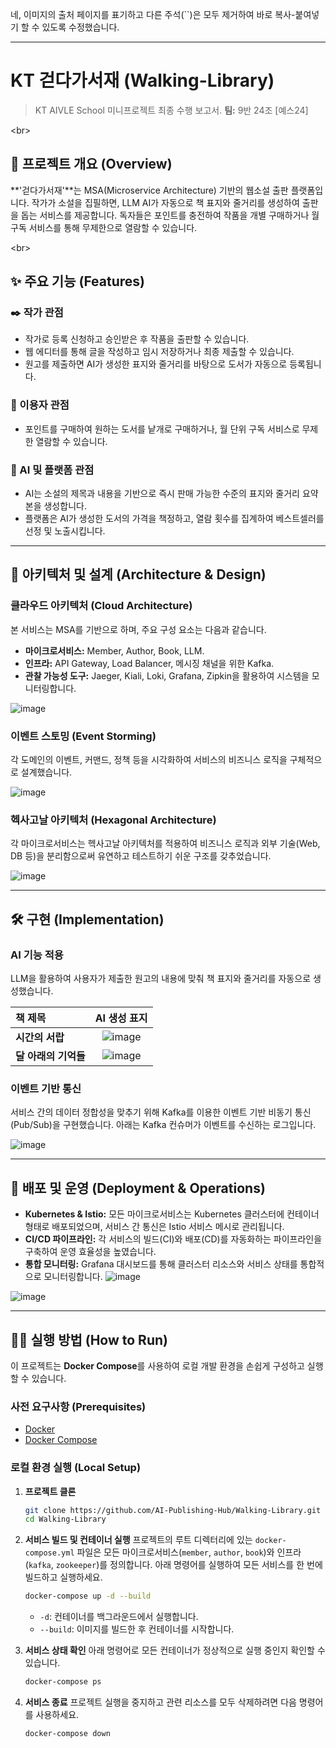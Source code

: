 네, 이미지의 출처 페이지를 표기하고 다른 주석(\`\`)은 모두 제거하여 바로 복사-붙여넣기 할 수 있도록 수정했습니다.

-----

# KT 걷다가서재 (Walking-Library)

> KT AIVLE School 미니프로젝트 최종 수행 보고서.
> **팀:** 9반 24조 [예스24]

\<br\>

## 📝 프로젝트 개요 (Overview)

\*\*'걷다가서재'\*\*는 MSA(Microservice Architecture) 기반의 웹소설 출판 플랫폼입니다. 작가가 소설을 집필하면, LLM AI가 자동으로 책 표지와 줄거리를 생성하여 출판을 돕는 서비스를 제공합니다. 독자들은 포인트를 충전하여 작품을 개별 구매하거나 월 구독 서비스를 통해 무제한으로 열람할 수 있습니다.

\<br\>

## ✨ 주요 기능 (Features)

### ✒️ 작가 관점

  * 작가로 등록 신청하고 승인받은 후 작품을 출판할 수 있습니다.
  * 웹 에디터를 통해 글을 작성하고 임시 저장하거나 최종 제출할 수 있습니다.
  * 원고를 제출하면 AI가 생성한 표지와 줄거리를 바탕으로 도서가 자동으로 등록됩니다.

### 👤 이용자 관점

  * 포인트를 구매하여 원하는 도서를 낱개로 구매하거나, 월 단위 구독 서비스로 무제한 열람할 수 있습니다.

### 🤖 AI 및 플랫폼 관점

  * AI는 소설의 제목과 내용을 기반으로 즉시 판매 가능한 수준의 표지와 줄거리 요약본을 생성합니다.
  * 플랫폼은 AI가 생성한 도서의 가격을 책정하고, 열람 횟수를 집계하여 베스트셀러를 선정 및 노출시킵니다.

-----

## 📐 아키텍처 및 설계 (Architecture & Design)

### 클라우드 아키텍처 (Cloud Architecture)

본 서비스는 MSA를 기반으로 하며, 주요 구성 요소는 다음과 같습니다.

  * **마이크로서비스:** Member, Author, Book, LLM.
  * **인프라:** API Gateway, Load Balancer, 메시징 채널을 위한 Kafka.
  * **관찰 가능성 도구:** Jaeger, Kiali, Loki, Grafana, Zipkin을 활용하여 시스템을 모니터링합니다.

![image](https://github.com/user-attachments/assets/3bde832c-3395-4fc7-8a4d-bdd0c82d8c94)


### 이벤트 스토밍 (Event Storming)

각 도메인의 이벤트, 커맨드, 정책 등을 시각화하여 서비스의 비즈니스 로직을 구체적으로 설계했습니다.

![image](https://github.com/user-attachments/assets/2f12eb48-05a6-414a-8978-b3ba7a11f6b8)


### 헥사고날 아키텍처 (Hexagonal Architecture)

각 마이크로서비스는 헥사고날 아키텍처를 적용하여 비즈니스 로직과 외부 기술(Web, DB 등)을 분리함으로써 유연하고 테스트하기 쉬운 구조를 갖추었습니다.

![image](https://github.com/user-attachments/assets/58d5db3e-f552-44d0-a1de-2713452e834b)

-----

## 🛠️ 구현 (Implementation)

### AI 기능 적용

LLM을 활용하여 사용자가 제출한 원고의 내용에 맞춰 책 표지와 줄거리를 자동으로 생성했습니다.

| 책 제목 | AI 생성 표지 |
| :--- | :---: |
| **시간의 서랍** | ![image](https://github.com/user-attachments/assets/a47c20b7-8843-4ec6-b62c-279c32bc709b) |
| **달 아래의 기억들** | ![image](https://github.com/user-attachments/assets/c01762fa-a6e1-44a3-8630-70942e7d852c) |

### 이벤트 기반 통신

서비스 간의 데이터 정합성을 맞추기 위해 Kafka를 이용한 이벤트 기반 비동기 통신(Pub/Sub)을 구현했습니다. 아래는 Kafka 컨슈머가 이벤트를 수신하는 로그입니다.

![image](https://github.com/user-attachments/assets/21f25f16-9b66-404a-adba-486cac221f01)


-----

## 🚀 배포 및 운영 (Deployment & Operations)

  * **Kubernetes & Istio:** 모든 마이크로서비스는 Kubernetes 클러스터에 컨테이너 형태로 배포되었으며, 서비스 간 통신은 Istio 서비스 메시로 관리됩니다.
  * **CI/CD 파이프라인:** 각 서비스의 빌드(CI)와 배포(CD)를 자동화하는 파이프라인을 구축하여 운영 효율성을 높였습니다.
  * **통합 모니터링:** Grafana 대시보드를 통해 클러스터 리소스와 서비스 상태를 통합적으로 모니터링합니다.
![image](https://github.com/user-attachments/assets/5e506c0b-01ba-4dc5-b476-7d9c89a033b2)

![image](https://github.com/user-attachments/assets/928b1a9a-dd23-4845-af49-fb03a0f0893e)

-----

## 🏃‍♂️ 실행 방법 (How to Run)

이 프로젝트는 **Docker Compose**를 사용하여 로컬 개발 환경을 손쉽게 구성하고 실행할 수 있습니다.

### 사전 요구사항 (Prerequisites)

  * [Docker](https://www.docker.com/get-started)
  * [Docker Compose](https://docs.docker.com/compose/install/)

### 로컬 환경 실행 (Local Setup)

1.  **프로젝트 클론**

    ```bash
    git clone https://github.com/AI-Publishing-Hub/Walking-Library.git
    cd Walking-Library
    ```

2.  **서비스 빌드 및 컨테이너 실행**
    프로젝트의 루트 디렉터리에 있는 `docker-compose.yml` 파일은 모든 마이크로서비스(`member`, `author`, `book`)와 인프라(`kafka`, `zookeeper`)를 정의합니다.
    아래 명령어를 실행하여 모든 서비스를 한 번에 빌드하고 실행하세요.

    ```bash
    docker-compose up -d --build
    ```

      * `-d`: 컨테이너를 백그라운드에서 실행합니다.
      * `--build`: 이미지를 빌드한 후 컨테이너를 시작합니다.

3.  **서비스 상태 확인**
    아래 명령어로 모든 컨테이너가 정상적으로 실행 중인지 확인할 수 있습니다.

    ```bash
    docker-compose ps
    ```

4.  **서비스 종료**
    프로젝트 실행을 중지하고 관련 리소스를 모두 삭제하려면 다음 명령어를 사용하세요.

    ```bash
    docker-compose down
    ```
